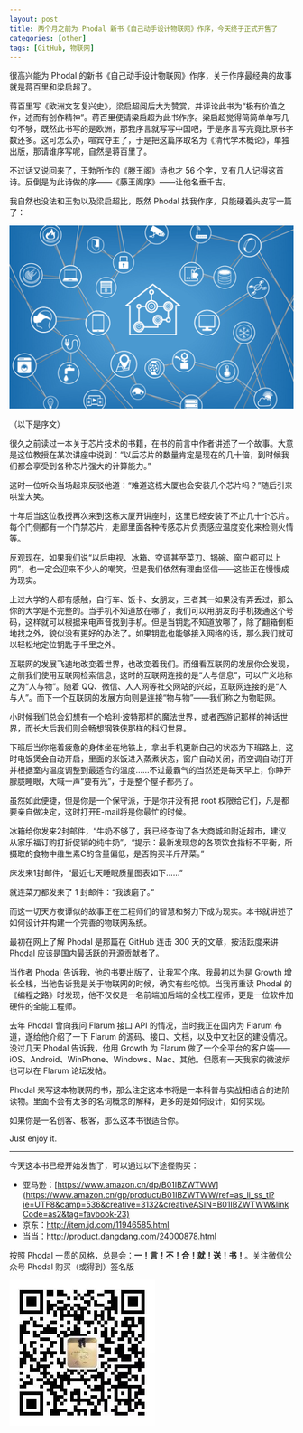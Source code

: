 ```yaml
---
layout: post
title: 两个月之前为 Phodal 新书《自己动手设计物联网》作序，今天终于正式开售了
categories: [other]
tags: [GitHub, 物联网]
---
```


很高兴能为 Phodal 的新书《自己动手设计物联网》作序，关于作序最经典的故事就是蒋百里和梁启超了。

蒋百里写《欧洲文艺复兴史》，梁启超阅后大为赞赏，并评论此书为“极有价值之作，述而有创作精神”。蒋百里便请梁启超为此书作序。梁启超觉得简简单单写几句不够，既然此书写的是欧洲，那我序言就写写中国吧，于是序言写完竟比原书字数还多。这可怎么办，喧宾夺主了，于是把这篇序取名为《清代学术概论》，单独出版，那请谁序写呢，自然是蒋百里了。

不过话又说回来了，王勃所作的《滕王阁》诗也才 56 个字，又有几人记得这首诗。反倒是为此诗做的序——《藤王阁序》——让他名垂千古。

我自然也没法和王勃以及梁启超比，既然 Phodal 找我作序，只能硬着头皮写一篇了：

![designiot](/assets/images/preface-for-designiot.png)

（以下是序文）

很久之前读过一本关于芯片技术的书籍，在书的前言中作者讲述了一个故事。大意是这位教授在某次讲座中说到：“以后芯片的数量肯定是现在的几十倍，到时候我们都会享受到各种芯片强大的计算能力。”

这时一位听众当场起来反驳他道：“难道这栋大厦也会安装几个芯片吗？”随后引来哄堂大笑。

十年后当这位教授再次来到这栋大厦开讲座时，这里已经安装了不止几十个芯片。每个门侧都有一个门禁芯片，走廊里面各种传感芯片负责感应温度变化来检测火情等。

反观现在，如果我们说“以后电视、冰箱、空调甚至菜刀、锅碗、窗户都可以上网”，也一定会迎来不少人的嘲笑。但是我们依然有理由坚信——这些正在慢慢成为现实。

上过大学的人都有感触，自行车、饭卡、女朋友，三者其一如果没有弄丢过，那么你的大学是不完整的。当手机不知道放在哪了，我们可以用朋友的手机拨通这个号码，这样就可以根据来电声音找到手机。但是当钥匙不知道放哪了，除了翻箱倒柜地找之外，貌似没有更好的办法了。如果钥匙也能够接入网络的话，那么我们就可以轻松地定位钥匙于千里之外。

互联网的发展飞速地改变着世界，也改变着我们。而细看互联网的发展你会发现，之前我们使用互联网检索信息，这时的互联网连接的是“人与信息”，可以广义地称之为“人与物”。随着 QQ、微信、人人网等社交网站的兴起，互联网连接的是“人与人”。而下一个互联网的发展方向则是连接“物与物”——我们称之为物联网。

小时候我们总会幻想有一个哈利·波特那样的魔法世界，或者西游记那样的神话世界，而长大后我们则会畅想钢铁侠那样的科幻世界。

下班后当你拖着疲惫的身体坐在地铁上，拿出手机更新自己的状态为下班路上，这时电饭煲会自动开启，里面的米饭进入蒸煮状态，窗户自动关闭，而空调自动打开并根据室内温度调整到最适合的温度……不过最霸气的当然还是每天早上，你睁开朦胧睡眼，大喊一声“要有光”，于是整个屋子都亮了。

虽然如此便捷，但是你是一个保守派，于是你并没有把 root 权限给它们，凡是都要亲自做决定，这时打开E-mail将是你最忙的时候。

冰箱给你发来2封邮件，“牛奶不够了，我已经查询了各大商城和附近超市，建议从家乐福订购打折促销的纯牛奶”，“提示：最新发现您的各项饮食指标不平衡，所摄取的食物中维生素C的含量偏低，是否购买半斤芹菜。” 

床发来1封邮件，“最近七天睡眠质量图表如下……”

就连菜刀都发来了 1 封邮件：“我该磨了。” 

而这一切天方夜谭似的故事正在工程师们的智慧和努力下成为现实。本书就讲述了如何设计并构建一个完善的物联网系统。

最初在网上了解 Phodal 是那篇在 GitHub 连击 300 天的文章，按活跃度来讲 Phodal 应该是国内最活跃的开源贡献者了。

当作者 Phodal 告诉我，他的书要出版了，让我写个序。我最初以为是 Growth 增长全栈，当他告诉我是关于物联网的时候，确实有些吃惊。当我再重读 Phodal 的《编程之路》时发现，他不仅仅是一名前端加后端的全栈工程师，更是一位软件加硬件的全能工程师。

去年 Phodal 曾向我问 Flarum 接口 API 的情况，当时我正在国内为 Flarum 布道，遂给他介绍了一下 Flarum 的源码、接口、文档，以及中文社区的建设情况。没过几天 Phodal 告诉我，他用 Growth 为 Flarum 做了一个全平台的客户端—— iOS、Android、WinPhone、Windows、Mac、其他。但愿有一天我家的微波炉也可以在 Flarum 论坛发帖。

Phodal 来写这本物联网的书，那么注定这本书将是一本科普与实战相结合的进阶读物。里面不会有太多的名词概念的解释，更多的是如何设计，如何实现。

如果你是一名创客、极客，那么这本书很适合你。

Just enjoy it.

----------------------

今天这本书已经开始发售了，可以通过以下途径购买：

- 亚马逊：[https://www.amazon.cn/dp/B01IBZWTWW](https://www.amazon.cn/gp/product/B01IBZWTWW/ref=as_li_ss_tl?ie=UTF8&camp=536&creative=3132&creativeASIN=B01IBZWTWW&linkCode=as2&tag=favbook-23)
- 京东：<http://item.jd.com/11946585.html>
- 当当：<http://product.dangdang.com/24000878.html>

按照 Phodal 一贯的风格，总是会：**一！言！不！合！就！送！书！**。关注微信公众号 Phodal 购买（或得到）签名版

![Phodal](/assets/images/weixin-phodal.jpg)
